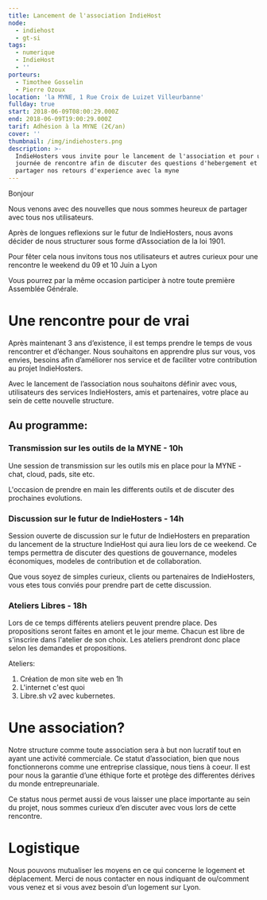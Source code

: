 ```yaml
---
title: Lancement de l'association IndieHost
node:
  - indiehost
  - gt-si
tags:
  - numerique
  - IndieHost
  - ''
porteurs:
  - Timothee Gosselin
  - Pierre Ozoux
location: 'la MYNE, 1 Rue Croix de Luizet Villeurbanne'
fullday: true
start: 2018-06-09T08:00:29.000Z
end: 2018-06-09T19:00:29.000Z
tarif: Adhésion à la MYNE (2€/an)
cover: ''
thumbnail: /img/indiehosters.png
description: >-
  IndieHosters vous invite pour le lancement de l'association et pour une
  journée de rencontre afin de discuter des questions d'hebergement et de
  partager nos retours d'experience avec la myne
---
```

Bonjour

Nous venons avec des nouvelles que nous sommes heureux de partager avec tous nos utilisateurs.

Après de longues reflexions sur le futur de IndieHosters, nous avons décider de nous structurer sous forme d’Association de la loi 1901.

Pour fêter cela nous invitons tous nos utilisateurs et autres curieux pour une rencontre le weekend du 09 et 10 Juin a Lyon

Vous pourrez par la même occasion participer à notre toute première Assemblée Générale.

# Une rencontre pour de vrai

Après maintenant 3 ans d’existence, il est temps prendre le temps de vous rencontrer et d’échanger. Nous souhaitons en apprendre plus sur vous, vos envies, besoins afin d’améliorer nos service et de faciliter votre contribution au projet IndieHosters.

Avec le lancement de l’association nous souhaitons définir avec vous, utilisateurs des services IndieHosters, amis et partenaires, votre place au sein de cette nouvelle structure.

## Au programme:

### Transmission sur les outils de la MYNE - 10h

Une session de transmission sur les outils mis en place pour la MYNE - chat, cloud, pads, site etc.

L'occasion de prendre en main les differents outils et de discuter des prochaines evolutions. 

### Discussion sur le futur de IndieHosters - 14h

Session ouverte de discussion sur le futur de IndieHosters en preparation du lancement de la structure IndieHost qui aura lieu lors de ce weekend. Ce temps permettra de discuter des questions de gouvernance, modeles économiques, modeles de contribution et de collaboration. 

Que vous soyez de simples curieux, clients ou partenaires de IndieHosters, vous etes tous conviés pour prendre part de cette discussion.

### Ateliers Libres - 18h

Lors de ce temps différents ateliers peuvent prendre place. Des propositions seront faites en amont et le jour meme. Chacun est libre de s'inscrire dans l'atelier de son choix. Les ateliers prendront donc place selon les demandes et propositions. 

Ateliers:

1. Création de mon site web en 1h
2. L'internet c'est quoi
3. Libre.sh v2 avec kubernetes. 

# Une association?

Notre structure comme toute association sera à but non lucratif tout en ayant une activité commerciale. Ce statut d’association, bien que nous fonctionnerons comme une entreprise classique, nous tiens à coeur. Il est pour nous la garantie d’une éthique forte et protège des differentes dérives du monde entrepreunariale.

Ce status nous permet aussi de vous laisser une place importante au sein du projet, nous sommes curieux d’en discuter avec vous lors de cette rencontre.

# Logistique

Nous pouvons mutualiser les moyens en ce qui concerne le logement et déplacement. Merci de nous contacter en nous indiquant de ou/comment vous venez et si vous avez besoin d’un logement sur Lyon.
